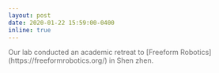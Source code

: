```yaml
---
layout: post
date: 2020-01-22 15:59:00-0400
inline: true
---
```

<span style="color:dimgray">
Our lab conducted an academic retreat to [Freeform Robotics](https://freeformrobotics.org/) in Shen zhen.
</span>
